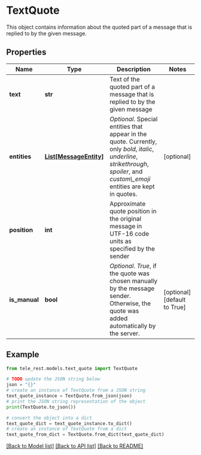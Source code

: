# TextQuote

This object contains information about the quoted part of a message that is replied to by the given message.

## Properties

Name | Type | Description | Notes
------------ | ------------- | ------------- | -------------
**text** | **str** | Text of the quoted part of a message that is replied to by the given message | 
**entities** | [**List[MessageEntity]**](MessageEntity.md) | *Optional*. Special entities that appear in the quote. Currently, only *bold*, *italic*, *underline*, *strikethrough*, *spoiler*, and *custom\\_emoji* entities are kept in quotes. | [optional] 
**position** | **int** | Approximate quote position in the original message in UTF-16 code units as specified by the sender | 
**is_manual** | **bool** | *Optional*. *True*, if the quote was chosen manually by the message sender. Otherwise, the quote was added automatically by the server. | [optional] [default to True]

## Example

```python
from tele_rest.models.text_quote import TextQuote

# TODO update the JSON string below
json = "{}"
# create an instance of TextQuote from a JSON string
text_quote_instance = TextQuote.from_json(json)
# print the JSON string representation of the object
print(TextQuote.to_json())

# convert the object into a dict
text_quote_dict = text_quote_instance.to_dict()
# create an instance of TextQuote from a dict
text_quote_from_dict = TextQuote.from_dict(text_quote_dict)
```
[[Back to Model list]](../README.md#documentation-for-models) [[Back to API list]](../README.md#documentation-for-api-endpoints) [[Back to README]](../README.md)


